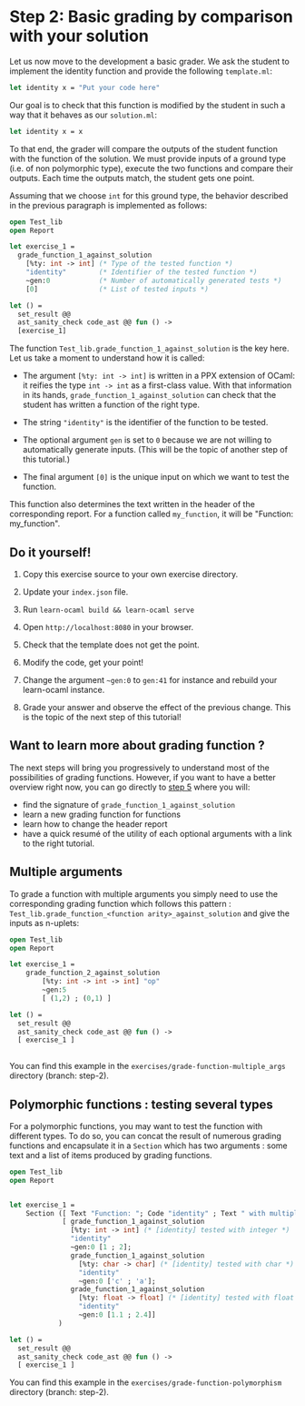 # Step 2: Basic grading by comparison with your solution

Let us now move to the development a basic grader. We ask the student
to implement the identity function and provide the following `template.ml`:
```ocaml
let identity x = "Put your code here"
```

Our goal is to check that this function is modified by the student
in such a way that it behaves as our `solution.ml`:
```ocaml
let identity x = x
```

To that end, the grader will compare the outputs of the student
function with the function of the solution. We must provide inputs
of a ground type (i.e. of non polymorphic type), execute the two
functions and compare their outputs. Each time the outputs match,
the student gets one point.

Assuming that we choose `int` for this ground type, the behavior described
in the previous paragraph is implemented as follows:
```ocaml
open Test_lib
open Report

let exercise_1 =
  grade_function_1_against_solution
    [%ty: int -> int] (* Type of the tested function *)
    "identity"        (* Identifier of the tested function *)
    ~gen:0            (* Number of automatically generated tests *)
    [0]               (* List of tested inputs *)

let () =
  set_result @@
  ast_sanity_check code_ast @@ fun () ->
  [exercise_1]
```

The function `Test_lib.grade_function_1_against_solution` is the key
here. Let us take a moment to understand how it is called:

- The argument `[%ty: int -> int]` is written in a PPX extension of
  OCaml: it reifies the type `int -> int` as a first-class value. With
  that information in its hands, `grade_function_1_against_solution`
  can check that the student has written a function of the right type.

- The string `"identity"` is the identifier of the function to be tested.

- The optional argument `gen` is set to `0` because we are not willing to
  automatically generate inputs. (This will be the topic of another step
  of this tutorial.)

- The final argument `[0]` is the unique input on which we want to test
  the function.

This function also determines the text written in the header of the
corresponding report. For a function called `my_function`, it will be
"Function: my_function". 

## Do it yourself!

1. Copy this exercise source to your own exercise directory.

2. Update your `index.json` file.

3. Run `learn-ocaml build && learn-ocaml serve`

4. Open `http://localhost:8080` in your browser.

5. Check that the template does not get the point.

6. Modify the code, get your point!

7. Change the argument `~gen:0` to `gen:41` for instance and
   rebuild your learn-ocaml instance.

8. Grade your answer and observe the effect of the previous
   change. This is the topic of the next step of this tutorial!
   

## Want to learn more about grading function ?
The next steps will bring you progressively to understand most of the
possibilities of grading functions. However, if you want to have a better
overview right now, you can go directly to [step
5](../tutorials/step-5.md)
where you will:
* find the signature of `grade_function_1_against_solution`
* learn a new grading function for functions
* learn how to change the header report
* have a quick resumé of the utility of each optional arguments with a
link to the right tutorial.

## Multiple arguments 
To grade a function with multiple arguments you simply need to use the
corresponding grading function which follows this pattern :
`Test_lib.grade_function_<function arity>_against_solution` and give
the inputs as n-uplets: 

```ocaml
open Test_lib
open Report

let exercise_1 =
	grade_function_2_against_solution
		[%ty: int -> int -> int] "op"
		~gen:5 
		[ (1,2) ; (0,1) ]

let () =
  set_result @@
  ast_sanity_check code_ast @@ fun () ->
  [ exercise_1 ]
	
```


You can find this example in the
`exercises/grade-function-multiple_args` directory (branch: step-2).


## Polymorphic functions : testing several types
For a polymorphic functions, you may want to test the function with
different types. To do so, you can concat the result of numerous grading
functions and encapsulate it in a `Section` which has two arguments :
some text and a list of items produced by grading functions.

```ocaml
open Test_lib
open Report


let exercise_1 =
    Section ([ Text "Function: "; Code "identity" ; Text " with multiple tested input types." ],
             [ grade_function_1_against_solution
               [%ty: int -> int] (* [identity] tested with integer *)
               "identity"
               ~gen:0 [1 ; 2];
               grade_function_1_against_solution
                 [%ty: char -> char] (* [identity] tested with char *)
                 "identity"
                 ~gen:0 ['c' ; 'a'];
               grade_function_1_against_solution
                 [%ty: float -> float] (* [identity] tested with float *)
                 "identity"
                 ~gen:0 [1.1 ; 2.4]]
            )

let () =
  set_result @@
  ast_sanity_check code_ast @@ fun () ->
  [ exercise_1 ]
```

You can find this example in the
`exercises/grade-function-polymorphism` directory (branch: step-2).
